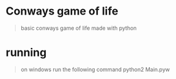 # Conways game of life
> basic conways game of life made with python

# running
> on windows run the following command python2 Main.pyw